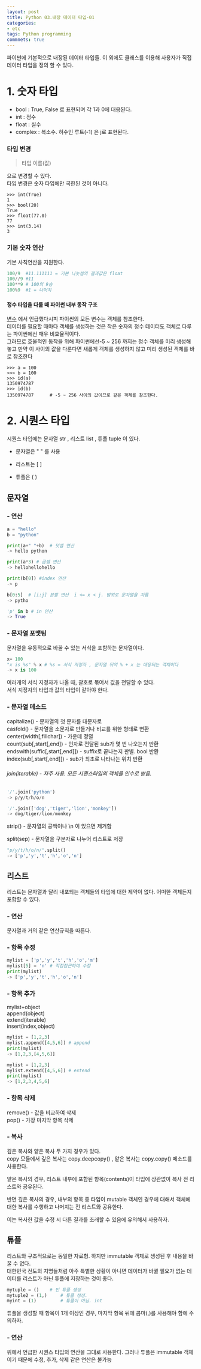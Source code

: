 ```yaml
---
layout: post
title: Python 03.내장 데이터 타입-01
categories:
- etc
tags: Python programming
commnets: true
---
```


파이썬에 기본적으로 내장된 데이터 타입들. 이 외에도 클래스를 이용해 사용자가 직접 데이터 타입을 정의 할 수 있다.

# 1. 숫자 타입

- bool : True, False 로 표현되며 각 1과 0에 대응된다.
- int : 정수
- float : 실수
- complex : 복소수. 허수인 루트(-1) 은 j로 표현된다.

### 타입 변경

> 타입 이름(값)

으로 변경할 수 있다.  
타입 변경은 숫자 타입에만 국한된 것이 아니다.

```
>>> int(True)
1
>>> bool(20)
True
>>> float(77.0)
77
>>> int(3.14)
3
```

### 기본 숫자 연산

기본 사칙연산을 지원한다.

```python
100/9  #11.111111 = 기본 나눗셈의 결과값은 float
100//9 #11
100**9 # 100의 9승
100%9  #1 = 나머지
```

#### 정수 타입을 다룰 때 파이썬 내부 동작 구조

[변수](https://hong3eee.github.io/etc/2017/12/15/python-2.html)
에서 언급했다시피 파이썬의 모든 변수는 객체를 참조한다.  
데이터를 필요할 때마다 객체를 생성하는 것은 작은 숫자의 정수 데이터도 객체로 다루는 파이썬에선 매우 비효율적이다.  
그러므로 효울적인 동작을 위해 파이썬에선-5 ~ 256 까지는 정수 객체를 미리 생성해 놓고 만약 이 사이의 값을 다룬다면 새롭게 객체를 생성하지 않고 미리 생성된 객체를 바로 참조한다

```
>>> a = 100
>>> b = 100
>>> id(a)
1350974787
>>> id(b)
1350974787		# -5 ~ 256 사이의 값이므로 같은 객체를 참조한다.
```

# 2. 시퀀스 타입

시퀀스 타입에는 문자열 str , 리스트 list , 튜플 tuple 이 있다.

- 문자열은 " " 를 사용

- 리스트는 [ ]

- 튜플은 ( )


## 문자열


### - 연산

```python
a = "hello"
b = "python"

print(a+" "+b)  # 덧셈 연산
-> hello python

print(a*3) # 곱셈 연산
-> hellohellohello 

print(b[0]) #index 연산
-> p

b[0:5]  # [i:j] 분할 연산  i <= x < j. 범위로 문자열을 자름
-> pytho 

'p' in b # in 연산
-> True
```

### - 문자열 포맷팅

문자열을 유동적으로 바꿀 수 있는 서식을 포함하는 문자열이다.

```python
x= 100
"x is %s" % x # %s = 서식 지정자 , 문자열 뒤의 % + x 는 대응되는 객체이다
-> x is 100
```

여러개의 서식 지정자가 나올 때, 괄호로 묶어서 값을 전달할 수 있다.  
서식 지정자의 타입과 값의 타입이 같아야 한다.

### - 문자열 메소드

capitalize() - 문자열의 첫 문자를 대문자로  
casfold() - 문자열을 소문자로 만들거나 비교를 위한 형태로 변환  
center(width[,fillchar]) - 가운데 정렬  
count(sub[,start[,end]) - 인자로 전달된 sub가 몇 번 나오는지 반환  
endswith(suffic[,start[,end]]) - suffix로 끝나는지 판별. bool 반환  
index(sub[,start[,end]]) - sub가 최초로 나타나는 위치 반환  

###### join(iterable) - 자주 사용. 모든 시퀀스타입의 객체를 인수로 받음. 

```python
'/'.join('python')
-> p/y/t/h/o/n

'/'.join(['dog','tiger','lion','monkey'])
-> dog/tiger/lion/monkey
```

strip() - 문자열의 공백이나 \n 이 있으면 제거함

split(sep) - 문자열을 구분자로 나누어 리스트로 저장

```python
"p/y/t/h/o/n/".split()
-> ['p','y','t','h','o','n']
```

## 리스트

리스트는 문자열과 달리 내포되는 객체들의 타입에 대한 제약이 없다. 어떠한 객체든지 포함할 수 있다.  

### - 연산

문자열과 거의 같은 연산규칙을 따른다.

### - 항목 수정

```python
mylist = ['p','y','t','h','o','m']
mylist[5] = 'n' # 직접접근하여 수정
print(mylist)
-> ['p','y','t','h','o','n']
```

### - 항목 추가

mylist+object  
append(object)  
extend(iterable)  
insert(index,object)  

```python
mylist = [1,2,3]
mylist.append([4,5,6]) # append
print(mylist)
-> [1,2,3,[4,5,6]]

mylist = [1,2,3]
mylist.extend([4,5,6]) # extend
print(mylist)
-> [1,2,3,4,5,6]
```

### - 항목 삭제

remove() - 값을 비교하여 삭제  
pop() - 가장 마지막 항목 삭제

### - 복사

깊은 복사와 얕은 복사 두 가지 경우가 있다.  
copy 모듈에서 깊은 복사는 copy.deepcopy() , 얕은 복사는 copy.copy() 메소드를 사용한다.  

얕은 복사의 경우, 리스트 내부에 포함된 항목(contents)이 타입에 상관없이 복사 전 리스트와 공유된다.  

반면 깊은 복사의 경우, 내부의 항목 중 타입이 mutable 객체인 경우에 대해서 객체에 대한 복사를 수행하고 나머지는 전 리스트와 공유한다.  

이는 복사한 값을 수정 시 다른 결과를 초래할 수 있음에 유의해서 사용하자.


## 튜플

리스트와 구조적으로는 동일한 자료형. 하지만 immutable 객체로 생성된 후 내용을 바꿀 수 없다.  
 대한민국 전도의 지명들처럼 아주 특별한 상황이 아니면 데이터가 바뀔 필요가 없는 데이터를 리스트가 아닌 튜플에 저장하는 것이 좋다.


```python
mytuple = () 	# 빈 튜플 생성
mytuple2 = (1,) 	# 튜플 생성.
myint = (1) 		# 튜플이 아님. int
```
  
튜플을 생성할 때 항목이 1개 이상인 경우, 마지막 항목 뒤에 콤마(,)를 사용해야 함에 주의하자.  

### - 연산

위에서 언급한 시퀀스 타입의 연산을 그대로 사용한다. 그러나 튜플은 immutable 객체이기 때문에 수정, 추가, 삭제 같은 연산은 불가능  


